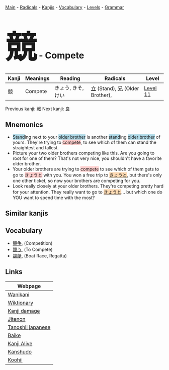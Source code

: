 <style> bigfont {font-size: 100px}</style>
[Main](../README.md) -
[Radicals](../radicals.md) -
[Kanjis](../kanjis.md) -
[Vocabulary](../vocabulary.md) -
[Levels](../levels.md) -
[Grammar](../grammar.md)
# <bigfont> 競</bigfont> - Compete 

| Kanji | Meanings | Reading | Radicals | Level |
| --- | --- | --- | --- | --- |
| 競 | Compete | きょう, きそ, けい | [立](../radicals/立.md) (Stand), [兄](../radicals/兄.md) (Older Brother),  | [Level 11](../levels/wk_level11.md) |

Previous kanji: [戦](戦.md) Next kanji: [良](良.md) 

## Mnemonics
 * <span style="background-color:#ADD8E6"> Stand</span>ing next to your <span style="background-color:#ADD8E6"> older brother</span> is another <span style="background-color:#ADD8E6"> stand</span>ing <span style="background-color:#ADD8E6"> older brother</span> of yours. They're trying to <span style="background-color:#ffcccb"> compete</span>, to see which of them can stand the straightest and tallest.
* Picture your two older brothers competing like this. Are you going to root for one of them? That's not very nice, you shouldn't have a favorite older brother.
* Your older brothers are trying to <span style="background-color:#ffcccb"> compete</span> to see which of them gets to go to <span style="background-color:#ffcccb"> きょうと</span> with you. You won a free trip to <span style="background-color:#fed8b1"> [きょうと](https://jisho.org/search/きょうと)</span>, but there's only one other ticket, so now your brothers are competing for you.
* Look really closely at your older brothers. They're competing pretty hard for your attention. They really want to go to <span style="background-color:#fed8b1"> [きょうと](https://jisho.org/search/きょうと)</span>... but which one do YOU want to spend time with the most?


## Similar kanjis
 


## Vocabulary
 * [競争](../vocabulary/競.md), (Competition)
* [競う](../vocabulary/競.md), (To Compete)
* [競艇](../vocabulary/競.md), (Boat Race, Regatta)



## Links 

| Webpage |
| --- |
| [Wanikani          ](https://www.wanikani.com/kanji/競) |
| [Wiktionary        ](https://en.wiktionary.org/wiki/競) |
| [Kanji damage      ](http://www.kanjidamage.com/kanji/search?utf8=✓&q=競) |
| [Jitenon           ](https://jitenon.com/kanji/競) |
| [Tanoshii japanese ](https://www.tanoshiijapanese.com/dictionary/kanji.cfm?k=競) |
| [Baike             ](https://baike.baidu.com/item/競) |
| [Kanji Alive       ](https://app.kanjialive.com/競) |
| [Kanshudo          ](https://www.kanshudo.com/searchmn?q=競) |
| [Koohii            ](https://kanji.koohii.com/study/kanji/競) |
